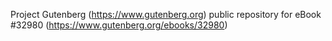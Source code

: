 Project Gutenberg (https://www.gutenberg.org) public repository for eBook #32980 (https://www.gutenberg.org/ebooks/32980)
